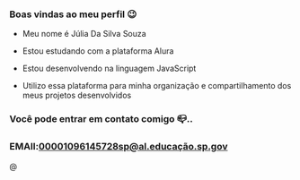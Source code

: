 ### Boas vindas ao meu perfil 😉
- Meu nome é Júlia Da Silva Souza

- Estou estudando com a plataforma Alura
- Estou desenvolvendo na linguagem JavaScript
- Utilizo essa plataforma para minha organização e compartilhamento dos meus projetos desenvolvidos 

### Você pode entrar em contato comigo 📪..

### EMAIl:00001096145728sp@al.educação.sp.gov

@
